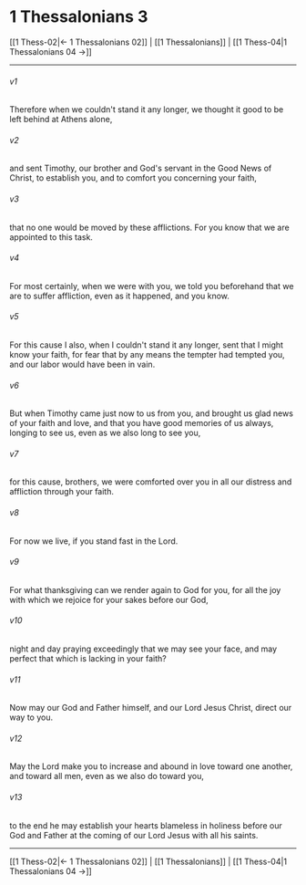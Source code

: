 # 1 Thessalonians 3

[[1 Thess-02|← 1 Thessalonians 02]] | [[1 Thessalonians]] | [[1 Thess-04|1 Thessalonians 04 →]]
***



###### v1 
Therefore when we couldn't stand it any longer, we thought it good to be left behind at Athens alone, 

###### v2 
and sent Timothy, our brother and God's servant in the Good News of Christ, to establish you, and to comfort you concerning your faith, 

###### v3 
that no one would be moved by these afflictions. For you know that we are appointed to this task. 

###### v4 
For most certainly, when we were with you, we told you beforehand that we are to suffer affliction, even as it happened, and you know. 

###### v5 
For this cause I also, when I couldn't stand it any longer, sent that I might know your faith, for fear that by any means the tempter had tempted you, and our labor would have been in vain. 

###### v6 
But when Timothy came just now to us from you, and brought us glad news of your faith and love, and that you have good memories of us always, longing to see us, even as we also long to see you, 

###### v7 
for this cause, brothers, we were comforted over you in all our distress and affliction through your faith. 

###### v8 
For now we live, if you stand fast in the Lord. 

###### v9 
For what thanksgiving can we render again to God for you, for all the joy with which we rejoice for your sakes before our God, 

###### v10 
night and day praying exceedingly that we may see your face, and may perfect that which is lacking in your faith? 

###### v11 
Now may our God and Father himself, and our Lord Jesus Christ, direct our way to you. 

###### v12 
May the Lord make you to increase and abound in love toward one another, and toward all men, even as we also do toward you, 

###### v13 
to the end he may establish your hearts blameless in holiness before our God and Father at the coming of our Lord Jesus with all his saints.

***
[[1 Thess-02|← 1 Thessalonians 02]] | [[1 Thessalonians]] | [[1 Thess-04|1 Thessalonians 04 →]]
